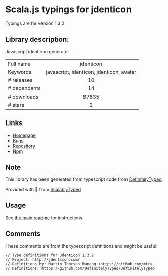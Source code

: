 
# Scala.js typings for jdenticon

Typings are for version 1.3.2

## Library description:
Javascript identicon generator

|                    |                 |
| ------------------ | :-------------: |
| Full name          | jdenticon |
| Keywords           | javascript, identicon, jdenticon, avatar |
| # releases         | 10 |
| # dependents       | 14 |
| # downloads        | 67835 |
| # stars            | 2 |

## Links
- [Homepage](https://github.com/dmester/jdenticon)
- [Bugs](https://github.com/dmester/jdenticon/issues)
- [Repository](https://github.com/dmester/jdenticon)
- [Npm](https://www.npmjs.com/package/jdenticon)
    


## Note
This library has been generated from typescript code from [DefinitelyTyped](https://definitelytyped.org).

Provided with :purple_heart: from [ScalablyTyped](https://github.com/oyvindberg/ScalablyTyped)

## Usage
See [the main readme](../../readme.md) for instructions.

## Comments

These comments are from the typescript definitions and might be useful:
```
// Type definitions for Jdenticon 1.3.2
// Project: http://jdenticon.com/
// Definitions by: Martin Thorsen Ranang <https://github.com/mtr>
// Definitions: https://github.com/DefinitelyTyped/DefinitelyTyped

```

